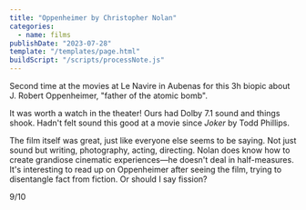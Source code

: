 ```yaml
---
title: "Oppenheimer by Christopher Nolan"
categories:
  - name: films
publishDate: "2023-07-28"
template: "/templates/page.html"
buildScript: "/scripts/processNote.js"
---
```


Second time at the movies at Le Navire in Aubenas for this 3h biopic about J. Robert Oppenheimer, "father of the atomic bomb".

It was worth a watch in the theater! Ours had Dolby 7.1 sound and things shook. Hadn't felt sound this good at a movie since _Joker_ by Todd Phillips.

The film itself was great, just like everyone else seems to be saying. Not just sound but writing, photography, acting, directing. Nolan does know how to create grandiose cinematic experiences—he doesn't deal in half-measures. It's interesting to read up on Oppenheimer after seeing the film, trying to disentangle fact from fiction. Or should I say fission?

9/10

